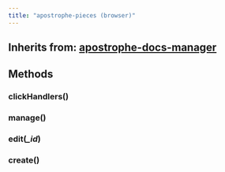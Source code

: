 ```yaml
---
title: "apostrophe-pieces (browser)"
---
```

## Inherits from: [apostrophe-docs-manager](../apostrophe-docs/browser-apostrophe-docs-manager.html)

## Methods
### clickHandlers()

### manage()

### edit(*_id*)

### create()

